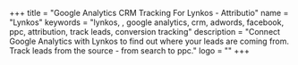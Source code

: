 +++
title = "Google Analytics CRM Tracking For Lynkos - Attributio"
name = "Lynkos"
keywords = "lynkos, , google analytics, crm, adwords, facebook, ppc, attribution, track leads, conversion tracking"
description = "Connect Google Analytics with Lynkos to find out where your leads are coming from. Track leads from the source - from search to ppc."
logo = ""
+++

